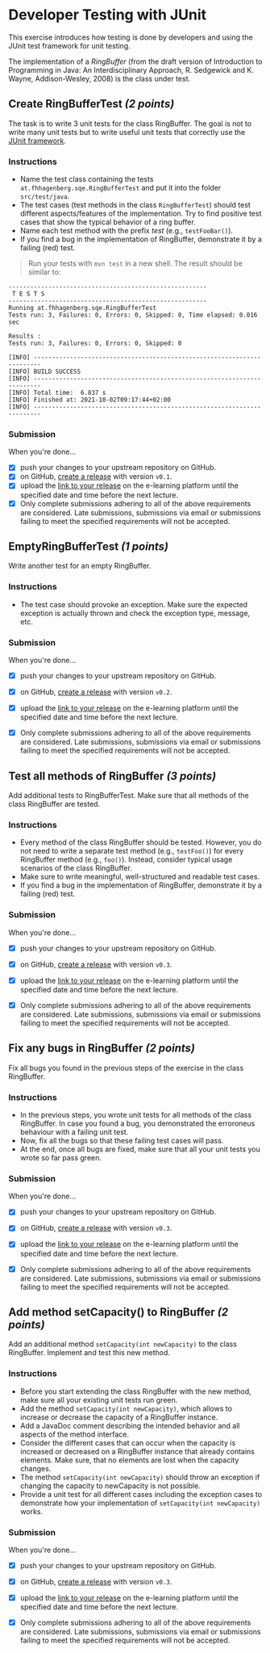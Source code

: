 # Developer Testing with JUnit 

This exercise introduces how testing is done by developers and using the JUnit test framework for unit testing.

The implementation of a _RingBuffer_ (from the draft version of Introduction to Programming in Java: An Interdisciplinary Approach, R. Sedgewick and K. Wayne, Addison-Wesley, 2008) is the class under  test.

## Create RingBufferTest _(2 points)_

The task is to write 3 unit tests for the class RingBuffer. The goal is not to write many unit tests but to write useful unit tests that correctly use the [JUnit framework](https://junit.org/junit5/docs/current/user-guide/#writing-tests).

### Instructions

- Name the test class containing the tests `at.fhhagenberg.sqe.RingBufferTest` and put it into the folder `src/test/java`.
- The test cases (test methods in the class `RingBufferTest`) should test different aspects/features of the implementation. Try to find positive test cases that show the typical behavior of a ring buffer.
- Name each test method with the prefix _test<MethodName>_ (e.g., `testFooBar()`).
- If you find a bug in the implementation of RingBuffer, demonstrate it by a failing (red) test.

> Run your tests with `mvn test` in a new shell. The result should be similar to:

```
-------------------------------------------------------
 T E S T S
-------------------------------------------------------
Running at.fhhagenberg.sqe.RingBufferTest
Tests run: 3, Failures: 0, Errors: 0, Skipped: 0, Time elapsed: 0.016 sec

Results :
Tests run: 3, Failures: 0, Errors: 0, Skipped: 0

[INFO] ------------------------------------------------------------------------
[INFO] BUILD SUCCESS
[INFO] ------------------------------------------------------------------------
[INFO] Total time:  6.837 s
[INFO] Finished at: 2021-10-02T09:17:44+02:00
[INFO] ------------------------------------------------------------------------
```

### Submission

When you're done...

- [x] push your changes to your upstream repository on GitHub.
- [x] on GitHub, [create a release][GitHub creating releases] with version `v0.1`.
- [x] upload the [link to your release][GitHub linking to releases] on the e-learning platform until the specified date and time before the next lecture.
- [x] Only complete submissions adhering to all of the above requirements are considered. Late submissions, submissions via email or submissions failing to meet the specified requirements will not be accepted.

## EmptyRingBufferTest _(1 points)_

Write another test for an empty RingBuffer. 

### Instructions

- The test case should provoke an exception. Make sure the expected exception is actually thrown and check the exception type, message, etc. 

### Submission

When you're done...

- [x] push your changes to your upstream repository on GitHub.
- [x] on GitHub, [create a release][GitHub creating releases] with version `v0.2`.
- [x] upload the [link to your release][GitHub linking to releases] on the e-learning platform until the specified date and time before the next lecture.
- [x] Only complete submissions adhering to all of the above requirements are considered. Late submissions, submissions via email or submissions failing to meet the specified requirements will not be accepted.


## Test all methods of RingBuffer _(3 points)_

Add additional tests to RingBufferTest. Make sure that all methods of the class RingBuffer are tested. 

### Instructions

- Every method of the class RingBuffer should be tested. However, you do not need to write a separate test method (e.g., `testFoo()`) for every RingBuffer method (e.g., `foo()`). Instead, consider typical usage scenarios of the class RingBuffer.
- Make sure to write meaningful, well-structured and readable test cases. 
- If you find a bug in the implementation of RingBuffer, demonstrate it by a failing (red) test. 

### Submission

When you're done...

- [x] push your changes to your upstream repository on GitHub.
- [x] on GitHub, [create a release][GitHub creating releases] with version `v0.3`.
- [x] upload the [link to your release][GitHub linking to releases] on the e-learning platform until the specified date and time before the next lecture.
- [x] Only complete submissions adhering to all of the above requirements are considered. Late submissions, submissions via email or submissions failing to meet the specified requirements will not be accepted.


## Fix any bugs in RingBuffer  _(2 points)_

Fix all bugs you found in the previous steps of the exercise in the class RingBuffer.

### Instructions

- In the previous steps, you wrote unit tests for all methods of the class RingBuffer. In case you found a bug, you demonstrated the erroroneus behaviour with a failing unit test.
- Now, fix all the bugs so that these failing test cases will pass.
- At the end, once all bugs are fixed, make sure that all your unit tests you wrote so far pass green. 

### Submission

When you're done...

- [x] push your changes to your upstream repository on GitHub.
- [x] on GitHub, [create a release][GitHub creating releases] with version `v0.3`.
- [x] upload the [link to your release][GitHub linking to releases] on the e-learning platform until the specified date and time before the next lecture.
- [x] Only complete submissions adhering to all of the above requirements are considered. Late submissions, submissions via email or submissions failing to meet the specified requirements will not be accepted.


## Add method setCapacity() to RingBuffer _(2 points)_

Add an additional method `setCapacity(int newCapacity)` to the class RingBuffer. Implement and test this new method. 

### Instructions

- Before you start extending the class RingBuffer with the new method, make sure all your existing unit tests run green.
- Add the method `setCapacity(int newCapacity)`, which allows to increase or decrease the capacity of a RingBuffer instance. 
- Add a JavaDoc comment describing the intended behavior and all aspects of the method interface.
- Consider the different cases that can occur when the capacity is increased or decreased on a RingBuffer instance that already contains elements. Make sure, that no elements are lost when the capacity changes.
- The method `setCapacity(int newCapacity)` should throw an exception if changing the capacity to newCapacity is not possible.
- Provide a unit test for all different cases including the exception cases to demonstrate how your implementation of `setCapacity(int newCapacity)` works.

### Submission

When you're done...

- [x] push your changes to your upstream repository on GitHub.
- [x] on GitHub, [create a release][GitHub creating releases] with version `v0.3`.
- [x] upload the [link to your release][GitHub linking to releases] on the e-learning platform until the specified date and time before the next lecture.
- [x] Only complete submissions adhering to all of the above requirements are considered. Late submissions, submissions via email or submissions failing to meet the specified requirements will not be accepted.




[GitHub creating releases]: https://help.github.com/articles/creating-releases/
[GitHub linking to releases]: https://help.github.com/articles/linking-to-releases/
